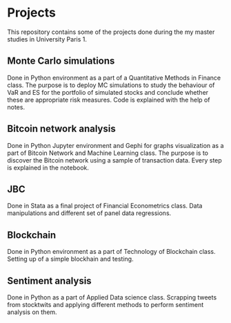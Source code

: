 # Projects
This repository contains some of the projects done during the my master studies in University Paris 1.

## Monte Carlo simulations 
Done in Python environment as a part of a Quantitative Methods in Finance class. The purpose is to deploy MC simulations to study the behaviour of VaR and ES for the portfolio of simulated stocks and conclude whether these are appropriate risk measures. Code is explained with the help of notes. 

## Bitcoin network analysis
Done in Python Jupyter environment and Gephi for graphs visualization as a part of Bitcoin Network and Machine Learning class. The purpose is to discover the Bitcoin network using a sample of transaction data. Every step is explained in the notebook.

## JBC
Done in Stata as a final project of Financial Econometrics class. Data manipulations and different set of panel data regressions.

## Blockchain
Done in Python environment as a part of Technology of Blockchain class. Setting up of a simple blockhain and testing.

## Sentiment analysis
Done in Python as a part of Applied Data science class. Scrapping tweets from stocktwits and applying different methods to perform sentiment analysis on them.
